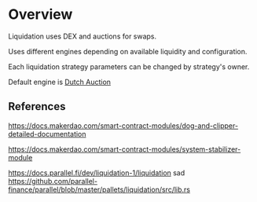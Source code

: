 # Overview

Liquidation uses DEX and auctions for swaps.

Uses different engines depending on available liquidity and configuration.

Each liquidation strategy parameters can be changed by strategy's owner.

Default engine is [Dutch Auction](../dutch-auction)

## References

https://docs.makerdao.com/smart-contract-modules/dog-and-clipper-detailed-documentation

https://docs.makerdao.com/smart-contract-modules/system-stabilizer-module

https://docs.parallel.fi/dev/liquidation-1/liquidation
sad
https://github.com/parallel-finance/parallel/blob/master/pallets/liquidation/src/lib.rs
